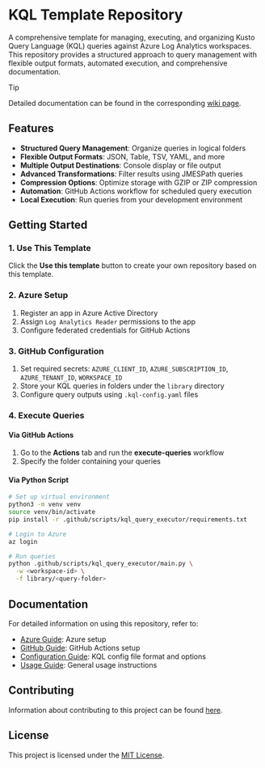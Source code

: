 # KQL Template Repository

A comprehensive template for managing, executing, and organizing Kusto Query Language (KQL) queries against Azure Log Analytics workspaces. This repository provides a structured approach to query management with flexible output formats, automated execution, and comprehensive documentation.

> [!TIP]
> Detailed documentation can be found in the corresponding [wiki page](https://github.com/christosgalano/kql-template-repo/wiki).

## Features

- **Structured Query Management**: Organize queries in logical folders
- **Flexible Output Formats**: JSON, Table, TSV, YAML, and more
- **Multiple Output Destinations**: Console display or file output
- **Advanced Transformations**: Filter results using JMESPath queries
- **Compression Options**: Optimize storage with GZIP or ZIP compression
- **Automation**: GitHub Actions workflow for scheduled query execution
- **Local Execution**: Run queries from your development environment

## Getting Started

### 1. Use This Template

Click the **Use this template** button to create your own repository based on this template.

### 2. Azure Setup

1. Register an app in Azure Active Directory
2. Assign `Log Analytics Reader` permissions to the app
3. Configure federated credentials for GitHub Actions

### 3. GitHub Configuration

1. Set required secrets: `AZURE_CLIENT_ID`, `AZURE_SUBSCRIPTION_ID`, `AZURE_TENANT_ID`, `WORKSPACE_ID`
2. Store your KQL queries in folders under the `library` directory
3. Configure query outputs using `.kql-config.yaml` files

### 4. Execute Queries

#### Via GitHub Actions

1. Go to the **Actions** tab and run the **execute-queries** workflow
2. Specify the folder containing your queries

#### Via Python Script

```sh
# Set up virtual environment
python3 -m venv venv
source venv/bin/activate
pip install -r .github/scripts/kql_query_executor/requirements.txt

# Login to Azure
az login

# Run queries
python .github/scripts/kql_query_executor/main.py \
  -w <workspace-id> \
  -f library/<query-folder>
```

## Documentation

For detailed information on using this repository, refer to:

- [Azure Guide](https://github.com/christosgalano/kql-template-repo/wiki/Azure): Azure setup
- [GitHub Guide](https://github.com/christosgalano/kql-template-repo/wiki/GitHub): GitHub Actions setup
- [Configuration Guide](https://github.com/christosgalano/kql-template-repo/wiki/Configuration): KQL config file format and options
- [Usage Guide](https://github.com/christosgalano/kql-template-repo/wiki/Usage): General usage instructions

## Contributing

Information about contributing to this project can be found [here](CONTRIBUTING.md).

## License

This project is licensed under the [MIT License](LICENSE).
